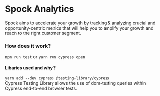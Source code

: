 # Spock Analytics
Spock aims to accelerate your growth by tracking & analyzing crucial and opportunity-centric metrics that will help you to amplify your growth and reach to the right customer segment.

### How does it work?
```npm run test``` or ```yarn run cypress open```  

#### Libaries used and why ? 
```yarn add --dev cypress @testing-library/cypress``` <br>
Cypress Testing Library allows the use of dom-testing queries within Cypress end-to-end browser tests.